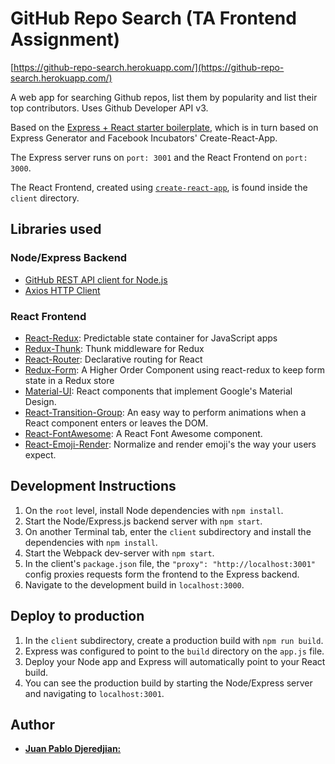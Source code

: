 # GitHub Repo Search (TA Frontend Assignment)

[https://github-repo-search.herokuapp.com/](https://github-repo-search.herokuapp.com/)

A web app for searching Github repos, list them by popularity and list their top contributors. Uses Github Developer API v3.

Based on the [Express + React starter boilerplate](https://github.com/jpdjere/ExpressReactStarterProject), which is in turn based on Express Generator and Facebook Incubators' Create-React-App.

The Express server runs on `port: 3001` and the React Frontend on `port: 3000`.

The React Frontend, created using [`create-react-app`](https://github.com/facebook/create-react-app), is found inside the `client` directory.

## Libraries used

### Node/Express Backend

* [GitHub REST API client for Node.js](https://github.com/octokit/rest.js)
* [Axios HTTP Client](https://github.com/axios/axios)

### React Frontend

* [React-Redux](https://github.com/reactjs/redux): Predictable state container for JavaScript apps
* [Redux-Thunk](https://github.com/gaearon/redux-thunk): Thunk middleware for Redux
* [React-Router](https://github.com/ReactTraining/react-router): Declarative routing for React
* [Redux-Form](https://github.com/erikras/redux-form): A Higher Order Component using react-redux to keep form state in a Redux store
* [Material-UI](https://github.com/mui-org/material-ui): React components that implement Google's Material Design.
* [React-Transition-Group](https://github.com/reactjs/react-transition-group/tree/v1-stable): An easy way to perform animations when a React component enters or leaves the DOM.
* [React-FontAwesome](https://github.com/danawoodman/react-fontawesome): A React Font Awesome component.
* [React-Emoji-Render](https://github.com/tommoor/react-emoji-render): Normalize and render emoji's the way your users expect.


## Development Instructions

1. On the `root` level, install Node dependencies with `npm install`.
1. Start the Node/Express.js backend server with `npm start`.
1. On another Terminal tab, enter the `client` subdirectory and install the dependencies with `npm install`.
1. Start the Webpack dev-server with `npm start`.
1. In the client's `package.json` file, the `"proxy": "http://localhost:3001"` config proxies requests form the frontend to the Express backend.
1. Navigate to the development build in `localhost:3000`.

## Deploy to production

1. In the `client` subdirectory, create a production build with `npm run build`.
1. Express was configured to point to the `build` directory on the `app.js` file.
1. Deploy your Node app and Express will automatically point to your React build.
1. You can see the production build by starting the Node/Express server and navigating to `localhost:3001`.

## Author

* [**Juan Pablo Djeredjian:**](https://github.com/jpdjere)
